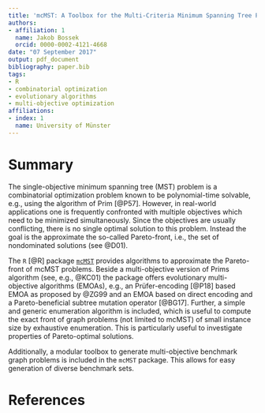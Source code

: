```yaml
---
title: 'mcMST: A Toolbox for the Multi-Criteria Minimum Spanning Tree Problem'
authors:
- affiliation: 1
  name: Jakob Bossek
  orcid: 0000-0002-4121-4668
date: "07 September 2017"
output: pdf_document
bibliography: paper.bib
tags:
- R
- combinatorial optimization
- evolutionary algorithms
- multi-objective optimization
affiliations:
- index: 1
  name: University of Münster
---
```


# Summary

The single-objective minimum spanning tree (MST) problem is a combinatorial optimization problem known to be polynomial-time solvable, e.g., using the algorithm of Prim [@P57]. However, in real-world applications one is frequently confronted with multiple objectives which need to be minimized simultaneously. Since the objectives are usually conflicting, there is no single optimal solution to this problem. Instead the goal is the approximate the so-called Pareto-front, i.e., the set of nondominated solutions (see @D01). 

The `R` [@R] package [`mcMST`](https://github.com/jakobbossek/mcMST) provides algorithms to approximate the Pareto-front of mcMST problems. Beside a multi-objective version of Prims algorithm (see, e.g., @KC01) the package offers evolutionary multi-objective algorithms (EMOAs), e.g., an Prüfer-encoding [@P18] based EMOA as proposed by @ZG99 and an EMOA based on direct encoding and a Pareto-beneficial subtree mutation operator [@BG17]. Further, a simple and generic enumeration algorithm is included, which is useful to compute the exact front of graph problems (not limited to mcMST) of small instance size by exhaustive enumeration. This is particularly useful to investigate properties of Pareto-optimal solutions.

Additionally, a modular toolbox to generate multi-objective benchmark graph problems is included in the `mcMST` package. This allows for easy generation of diverse benchmark sets.

# References
